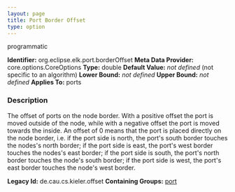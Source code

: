 ```yaml
---
layout: page
title: Port Border Offset
type: option
---
```

programmatic

**Identifier:** org.eclipse.elk.port.borderOffset
**Meta Data Provider:** core.options.CoreOptions
**Type:** double
**Default Value:** *not defined*  (not specific to an algorithm)
**Lower Bound:** *not defined*
**Upper Bound:** *not defined*
**Applies To:** ports

### Description
The offset of ports on the node border. With a positive offset the port is moved outside of the node, while with a negative offset the port is moved towards the inside. An offset of 0 means that the port is placed directly on the node border, i.e. if the port side is north, the port's south border touches the nodes's north border; if the port side is east, the port's west border touches the nodes's east border; if the port side is south, the port's north border touches the node's south border; if the port side is west, the port's east border touches the node's west border.

**Legacy Id:** de.cau.cs.kieler.offset
**Containing Groups:** [port](org-eclipse-elk-port)

